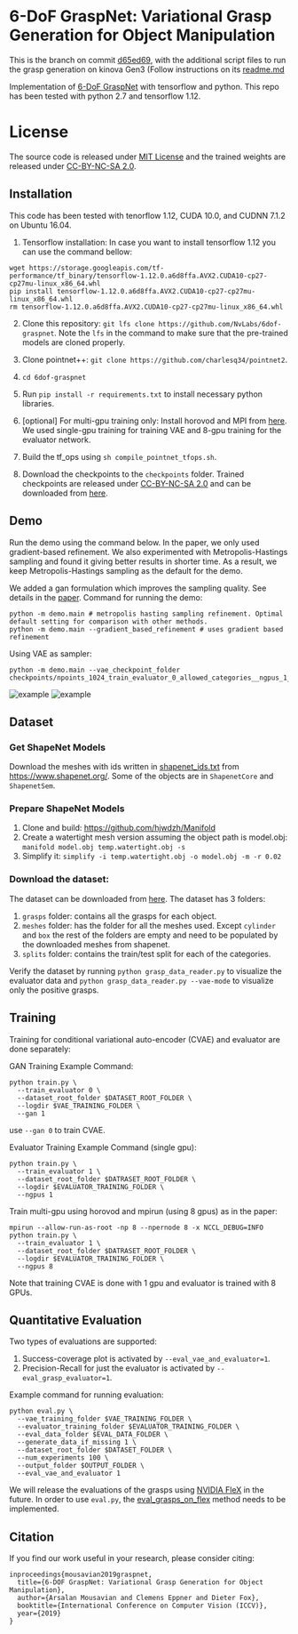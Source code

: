 # 6-DoF GraspNet: Variational Grasp Generation for Object Manipulation

This is the branch on commit [d65ed69](https://github.com/NVlabs/6dof-graspnet/tree/d65ed693dcd66bac2bd98968675b452c588fcac6), with the additional script files to run the grasp generation on kinova Gen3 (Follow instructions on its [readme.md](kortex/readme.md)

Implementation of [6-DoF GraspNet](https://arxiv.org/abs/1905.10520) with tensorflow and python. This repo has been tested with python 2.7 and tensorflow 1.12.

# License
The source code is released under [MIT License](LICENSE) and the trained weights are released under [CC-BY-NC-SA 2.0](TRAINED_MODEL_LICENSE).

## Installation
This code has been tested with tenorflow 1.12, CUDA 10.0, and CUDNN 7.1.2 on Ubuntu 16.04.

1) Tensorflow installation: In case you want to install tensorflow 1.12 you can use the command bellow:
```shell
wget https://storage.googleapis.com/tf-performance/tf_binary/tensorflow-1.12.0.a6d8ffa.AVX2.CUDA10-cp27-cp27mu-linux_x86_64.whl
pip install tensorflow-1.12.0.a6d8ffa.AVX2.CUDA10-cp27-cp27mu-linux_x86_64.whl
rm tensorflow-1.12.0.a6d8ffa.AVX2.CUDA10-cp27-cp27mu-linux_x86_64.whl
```
2) Clone this repository: `git lfs clone https://github.com/NvLabs/6dof-graspnet`. Note the `lfs` in the command to make sure that the pre-trained models are cloned properly.

3) Clone pointnet++: `git clone https://github.com/charlesq34/pointnet2`.

4) `cd 6dof-graspnet`

4) Run `pip install -r requirements.txt` to install necessary python libraries.

5) [optional] For multi-gpu training only: Install horovod and MPI from [here](https://github.com/horovod/horovod). We used single-gpu training for training VAE and 8-gpu training for the evaluator network.

6) Build the tf_ops using `sh compile_pointnet_tfops.sh`.

7) Download the checkpoints to the `checkpoints` folder. Trained checkpoints are released under [CC-BY-NC-SA 2.0](TRAINED_MODEL_LICENSE) and can be downloaded from [here](https://drive.google.com/drive/folders/1mVX2kqXg9BZ22y3HEyqta20tiQrL8OK_?usp=sharing). 


## Demo
Run the demo using the command below. In the paper, we only used gradient-based refinement. We also experimented with Metropolis-Hastings sampling and found it giving better results in shorter time.
As a result, we keep Metropolis-Hastings sampling as the default for the demo.

We added a gan formulation which improves the sampling quality. See details in the [paper](https://arxiv.org/abs/1905.10520). Command for running the demo:
```shell
python -m demo.main # metropolis hasting sampling refinement. Optimal default setting for comparison with other methods.
python -m demo.main --gradient_based_refinement # uses gradient based refinement
```

Using VAE as sampler:
```shell
python -m demo.main --vae_checkpoint_folder checkpoints/npoints_1024_train_evaluator_0_allowed_categories__ngpus_1_/
```

![example](demo/examples/1.png) ![example](demo/examples/2.png)
## Dataset

### Get ShapeNet Models
Download the meshes with ids written in [shapenet_ids.txt](shapenet_ids.txt) from https://www.shapenet.org/. Some of the objects are in `ShapenetCore` and `ShapenetSem`.

### Prepare ShapeNet Models
1. Clone and build: https://github.com/hjwdzh/Manifold
2. Create a watertight mesh version assuming the object path is model.obj: `manifold model.obj temp.watertight.obj -s`
3. Simplify it: `simplify -i temp.watertight.obj -o model.obj -m -r 0.02`

### Download the dataset:
The dataset can be downloaded from [here](https://drive.google.com/open?id=1GkFrkvpP-R1letnv6rt_WLSX80o43Jjm). The dataset has 3 folders:
1) `grasps` folder: contains all the grasps for each object.
2) `meshes` folder: has the folder for all the meshes used. Except `cylinder` and `box` the rest of the folders are empty and need to be populated by the downloaded meshes from shapenet.
3) `splits` folder: contains the train/test split for each of the categories.

Verify the dataset by running `python grasp_data_reader.py` to visualize the evaluator data and `python grasp_data_reader.py --vae-mode` to visualize only the positive grasps.

## Training
Training for conditional variational auto-encoder (CVAE) and evaluator are done separately:

GAN Training Example Command:
```shell
python train.py \
  --train_evaluator 0 \
  --dataset_root_folder $DATASET_ROOT_FOLDER \
  --logdir $VAE_TRAINING_FOLDER \
  --gan 1
```
use `--gan 0` to train CVAE.

Evaluator Training Example Command (single gpu):
```shell
python train.py \
  --train_evaluator 1 \
  --dataset_root_folder $DATRASET_ROOT_FOLDER \
  --logdir $EVALUATOR_TRAINING_FOLDER \
  --ngpus 1 
```

Train multi-gpu using horovod and mpirun (using 8 gpus) as in the paper:
```shell
mpirun --allow-run-as-root -np 8 --npernode 8 -x NCCL_DEBUG=INFO python train.py \
  --train_evaluator 1 \
  --dataset_root_folder $DATRASET_ROOT_FOLDER \
  --logdir $EVALUATOR_TRAINING_FOLDER \
  --ngpus 8
```

Note that training CVAE is done with 1 gpu and evaluator is trained with 8 GPUs.

## Quantitative Evaluation
Two types of evaluations are supported:
1) Success-coverage plot is activated by `--eval_vae_and_evaluator=1`.
2) Precision-Recall for just the evaluator is activated by `--eval_grasp_evaluator=1`.

Example command for running evaluation:
```shell
python eval.py \
  --vae_training_folder $VAE_TRAINING_FOLDER \
  --evaluator_training_folder $EVALUATOR_TRAINING_FOLDER \ 
  --eval_data_folder $EVAL_DATA_FOLDER \
  --generate_data_if_missing 1 \
  --dataset_root_folder $DATASET_FOLDER \
  --num_experiments 100 \
  --output_folder $OUTPUT_FOLDER \
  --eval_vae_and_evaluator 1
```

We will release the evaluations of the grasps using [NVIDIA FleX](https://developer.nvidia.com/flex) in the future. In order to use `eval.py`, the [eval_grasps_on_flex](eval.py#L452) method needs to be implemented.

## Citation
If you find our work useful in your research, please consider citing:
```
inproceedings{mousavian2019graspnet,
  title={6-DOF GraspNet: Variational Grasp Generation for Object Manipulation},
  author={Arsalan Mousavian and Clemens Eppner and Dieter Fox},
  booktitle={International Conference on Computer Vision (ICCV)},
  year={2019}
}
```
